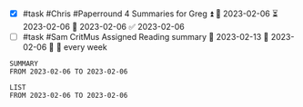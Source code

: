 - [x] #task #Chris #Paperround 4 Summaries for Greg ⏫ 🛫 2023-02-06 ⏳ 2023-02-06 📅 2023-02-06 ✅ 2023-02-06
- [ ] #task #Sam CritMus Assigned Reading summary 📅 2023-02-13 🛫 2023-02-06 🔼 🔁 every week 

```toggl
SUMMARY
FROM 2023-02-06 TO 2023-02-06
```
```toggl
LIST
FROM 2023-02-06 TO 2023-02-06
```
